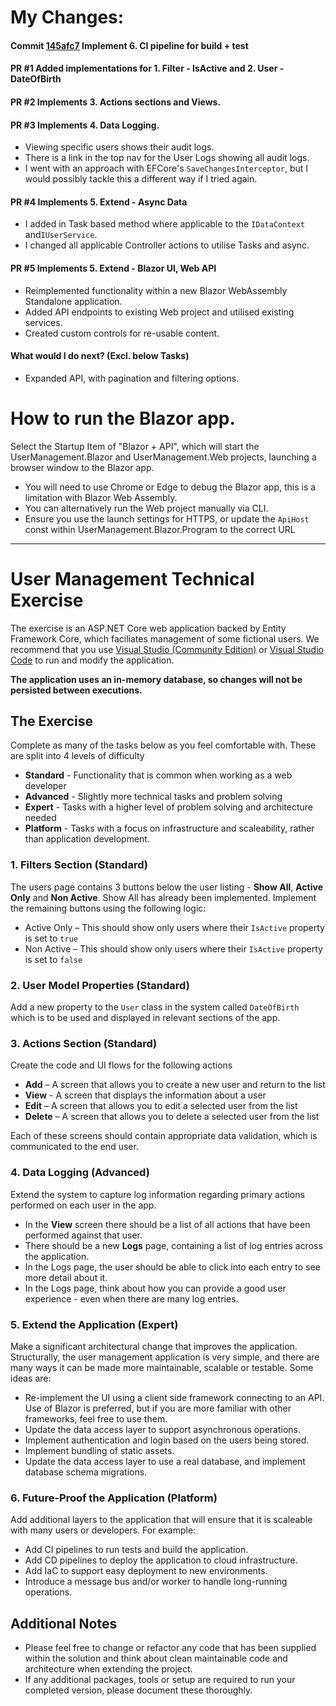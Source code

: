 # My Changes:

#### Commit [145afc7](https://github.com/AHollowedHunter/TechTest/commit/145afc7597b33a7ab2711e7dcf80b186653b3265) Implement 6. CI pipeline for build + test

#### PR #1 Added implementations for 1. Filter - IsActive and 2. User - DateOfBirth

#### PR #2 Implements 3. Actions sections and Views.

#### PR #3 Implements 4. Data Logging.
 - Viewing specific users shows their audit logs.
 - There is a link in the top nav for the User Logs showing all audit logs.
 - I went with an approach with EFCore's `SaveChangesInterceptor`, but I would possibly tackle this a different way if I tried again.

#### PR #4 Implements 5. Extend - Async Data
 - I added in Task based method where applicable to the `IDataContext` and`IUserService`.
 - I changed all applicable Controller actions to utilise Tasks and async.


#### PR #5 Implements 5. Extend - Blazor UI, Web API
 - Reimplemented functionality within a new Blazor WebAssembly Standalone application.
 - Added API endpoints to existing Web project and utilised existing services.
 - Created custom controls for re-usable content.


#### What would I do next? (Excl. below Tasks)
 - Expanded API, with pagination and filtering options.

 

# How to run the Blazor app.

Select the Startup Item of "Blazor + API", which will start the UserManagement.Blazor and UserManagement.Web projects, launching a browser window to the Blazor app.
- You will need to use Chrome or Edge to debug the Blazor app, this is a limitation with Blazor Web Assembly.
- You can alternatively run the Web project manually via CLI.
- Ensure you use the launch settings for HTTPS, or update the `ApiHost` const within UserManagement.Blazor.Program to the correct URL

---

# User Management Technical Exercise

The exercise is an ASP.NET Core web application backed by Entity Framework Core, which faciliates management of some fictional users.
We recommend that you use [Visual Studio (Community Edition)](https://visualstudio.microsoft.com/downloads) or [Visual Studio Code](https://code.visualstudio.com/Download) to run and modify the application.

**The application uses an in-memory database, so changes will not be persisted between executions.**

## The Exercise
Complete as many of the tasks below as you feel comfortable with. These are split into 4 levels of difficulty
* **Standard** - Functionality that is common when working as a web developer
* **Advanced** - Slightly more technical tasks and problem solving
* **Expert** - Tasks with a higher level of problem solving and architecture needed
* **Platform** - Tasks with a focus on infrastructure and scaleability, rather than application development.

### 1. Filters Section (Standard)

The users page contains 3 buttons below the user listing - **Show All**, **Active Only** and **Non Active**. Show All has already been implemented. Implement the remaining buttons using the following logic:
* Active Only – This should show only users where their `IsActive` property is set to `true`
* Non Active – This should show only users where their `IsActive` property is set to `false`

### 2. User Model Properties (Standard)

Add a new property to the `User` class in the system called `DateOfBirth` which is to be used and displayed in relevant sections of the app.

### 3. Actions Section (Standard)

Create the code and UI flows for the following actions
* **Add** – A screen that allows you to create a new user and return to the list
* **View** - A screen that displays the information about a user
* **Edit** – A screen that allows you to edit a selected user from the list
* **Delete** – A screen that allows you to delete a selected user from the list

Each of these screens should contain appropriate data validation, which is communicated to the end user.

### 4. Data Logging (Advanced)

Extend the system to capture log information regarding primary actions performed on each user in the app.
* In the **View** screen there should be a list of all actions that have been performed against that user.
* There should be a new **Logs** page, containing a list of log entries across the application.
* In the Logs page, the user should be able to click into each entry to see more detail about it.
* In the Logs page, think about how you can provide a good user experience - even when there are many log entries.

### 5. Extend the Application (Expert)

Make a significant architectural change that improves the application.
Structurally, the user management application is very simple, and there are many ways it can be made more maintainable, scalable or testable.
Some ideas are:
* Re-implement the UI using a client side framework connecting to an API. Use of Blazor is preferred, but if you are more familiar with other frameworks, feel free to use them.
* Update the data access layer to support asynchronous operations.
* Implement authentication and login based on the users being stored.
* Implement bundling of static assets.
* Update the data access layer to use a real database, and implement database schema migrations.

### 6. Future-Proof the Application (Platform)

Add additional layers to the application that will ensure that it is scaleable with many users or developers. For example:
* Add CI pipelines to run tests and build the application.
* Add CD pipelines to deploy the application to cloud infrastructure.
* Add IaC to support easy deployment to new environments.
* Introduce a message bus and/or worker to handle long-running operations.

## Additional Notes

* Please feel free to change or refactor any code that has been supplied within the solution and think about clean maintainable code and architecture when extending the project.
* If any additional packages, tools or setup are required to run your completed version, please document these thoroughly.
